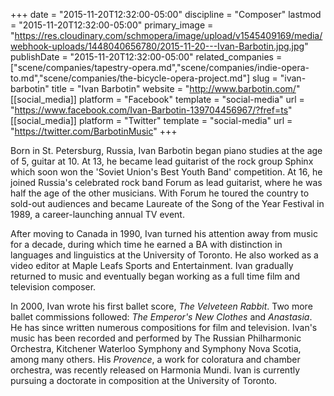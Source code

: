 +++
date = "2015-11-20T12:32:00-05:00"
discipline = "Composer"
lastmod = "2015-11-20T12:32:00-05:00"
primary_image = "https://res.cloudinary.com/schmopera/image/upload/v1545409169/media/webhook-uploads/1448040656780/2015-11-20---Ivan-Barbotin.jpg.jpg"
publishDate = "2015-11-20T12:32:00-05:00"
related_companies = ["scene/companies/tapestry-opera.md","scene/companies/indie-opera-to.md","scene/companies/the-bicycle-opera-project.md"]
slug = "ivan-barbotin"
title = "Ivan Barbotin"
website = "http://www.barbotin.com/"
[[social_media]]
platform = "Facebook"
template = "social-media"
url = "https://www.facebook.com/Ivan-Barbotin-139704456967/?fref=ts"
[[social_media]]
platform = "Twitter"
template = "social-media"
url = "https://twitter.com/BarbotinMusic"
+++

Born in St. Petersburg, Russia, Ivan Barbotin began piano studies at the age of 5, guitar at 10. At 13, he became lead guitarist of the rock group Sphinx which soon won the 'Soviet Union's Best Youth Band' competition. At 16, he joined Russia's celebrated rock band Forum as lead guitarist, where he was half the age of the other musicians. With Forum he toured the country to sold-out audiences and became Laureate of the Song of the Year Festival in 1989, a career-launching annual TV event.

After moving to Canada in 1990, Ivan turned his attention away from music for a decade, during which time he earned a BA with distinction in languages and linguistics at the University of Toronto. He also worked as a video editor at Maple Leafs Sports and Entertainment.  Ivan gradually returned to music and  eventually began working as a full time film and television composer.

In 2000, Ivan wrote his first ballet score, *The Velveteen Rabbit*. Two more ballet commissions followed: *The Emperor's New Clothes* and *Anastasia*. He has since written numerous compositions for film and television. Ivan's music has been recorded and performed by The Russian Philharmonic Orchestra, Kitchener Waterloo Symphony and Symphony Nova Scotia, among many others. His *Provence*, a work for coloratura and chamber orchestra,  was recently released on Harmonia Mundi. Ivan is currently pursuing a doctorate in composition at the University of Toronto.
